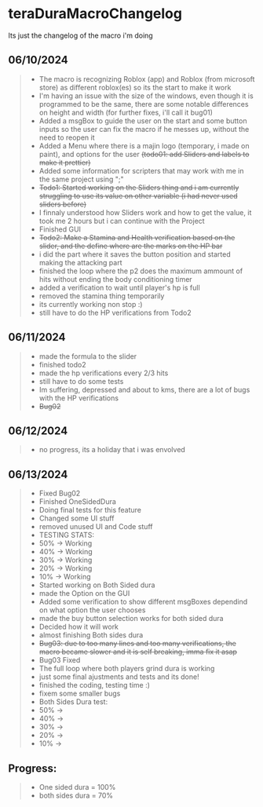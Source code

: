 # teraDuraMacroChangelog
Its just the changelog of the macro i'm doing
## 06/10/2024
> * The macro is recognizing Roblox (app) and Roblox (from microsoft store) as different roblox(es) so its the start to make it work
> * I'm having an issue with the size of the windows, even though it is programmed to be the same, there are some notable differences on height and width (for further fixes, i'll call it bug01)
> * Added a msgBox to guide the user on the start and some button inputs so the user can fix the macro if he messes up, without the need to reopen it
> * Added a Menu where there is a majin logo (temporary, i made on paint), and options for the user ~~(todo01: add Sliders and labels to make it prettier)~~
> * Added some information for scripters that may work with me in the same project using ";"
> * ~~Todo1: Started working on the Sliders thing and i am currently struggling to use its value on other variable (i had never used sliders before)~~
> * I finnaly understood how Sliders work and how to get the value, it took me 2 hours but i can continue with the Project
> * Finished GUI
> * ~~Todo2: Make a Stamina and Health verification based on the slider, and the define where are the marks on the HP bar~~
> * i did the part where it saves the button position and started making the attacking part
> * finished the loop where the p2 does the maximum ammount of hits without ending the body conditioning timer
> * added a verification to wait until player's hp is full
> * removed the stamina thing temporarily
> * its currently working non stop :)
> * still have to do the HP verifications from Todo2
## 06/11/2024
> * made the formula to the slider
> * finished todo2
> * made the hp verifications every 2/3 hits
> * still have to do some tests
> * Im suffering, depressed and about to kms, there are a lot of bugs with the HP verifications
> * ~~Bug02~~
## 06/12/2024
> * no progress, its a holiday that i was envolved
## 06/13/2024
> * Fixed Bug02
> * Finished OneSidedDura
> * Doing final tests for this feature
> * Changed some UI stuff
> * removed unused UI and Code stuff
> * TESTING STATS:
> * 50% -> Working
> * 40% -> Working
> * 30% -> Working
> * 20% -> Working
> * 10% -> Working
> * Started working on Both Sided dura
> * made the Option on the GUI
> * Added some verification to show different msgBoxes dependind on what option the user chooses
> * made the buy button selection works for both sided dura
> * Decided how it will work
> * almost finishing Both sides dura
> * ~~Bug03: due to too many lines and too many verifications, the macro became slower and it is self breaking, imma fix it asap~~
> * Bug03 Fixed
> * The full loop where both players grind dura is working
> * just some final ajustments and tests and its done!
> * finished the coding, testing time :)
> * fixem some smaller bugs
> * Both Sides Dura test:
> * 50% ->
> * 40% ->
> * 30% ->
> * 20% ->
> * 10% ->
## Progress:
> * One sided dura = 100%
> * both sides dura = 70% 
